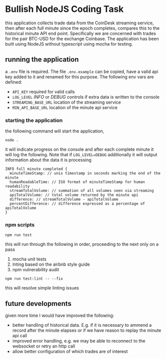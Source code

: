 # Bullish NodeJS Coding Task
this application collects trade data from the CoinDesk streaming service, then after each full minute since the epoch completes, compares this to the historical minute API end point.  Specifically we are concerned with trades for the pair BTC-USD for the exchange Coinbase.  The application has been built using NodeJS without typescript using mocha for testing.

## running the application
a `.env` file is required. The file `.env.example` can be copied, have a valid api key added to it and renamed for this purpose.  The following env vars are defined:
- `API_KEY` required for valid calls
- `LOG_LEVEL` *INFO* or *DEBUG* controls if extra data is written to the console
- `STREAMING_BASE_URL` location of the streaming service
- `MIN_API_BASE_URL` location of the minute api service

### starting the application
the following command will start the application, 
```
node .
```
it will indicate progress on the console and after each complete minute it will log the following.  Note that if `LOG_LEVEL=DEBUG` additionally it will output information about the data it is processing
```
INFO full minute completed {
  minuteTimeStamp: // unix timestamp in seconds marking the end of the minute
  humanReadableTime: // ISO format of minuteTimeStamp for human readability
  streamTotalVolume: // summation of all volumes seen via streaming
  apiTotalVolume: // total volume returned by the minute api
  difference: // streamTotalVolume - apiTotalVolume
  percentDifference: // difference expressed as a percentage of apiTotalVolume
}
```

### npm scripts
```
npm run test
```
this will run through the following in order, proceeding to the next only on a pass
1. mocha unit tests
2. lnting based on the airbnb style guide 
3. npm vulnerability audit

```
npm run test:lint -- --fix
```
this will resolve simple linting issues

## future developments
given more time I would have improved the following:
- better handling of historical data. E.g. if it is necessary to ammend a record after the minute elapses or if we have reason to replay the minute api call 
- improved error handling, e.g. we may be able to reconnect to the websocket or retry an http call
- allow better configuration of which trades are of interest 
